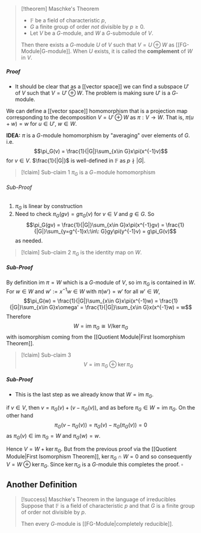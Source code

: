 
>[!theorem] Maschke's Theorem
> - $\mathbb{F}$ be a field of characteristic $p$,
> - $G$ a finite group of order *not* divisible by $p \geq 0$.  
> - Let $V$ be a $G$-module, and $W$ a $G$-submodule of $V$. 
> 
> Then there exists a $G$-module $U$ of $V$ such that $V = U \oplus W$ as [[FG-Module|G-module]]. 
> When $U$ exists, it is called the **complement** of $W$ in $V$.
##### Proof
- It should be clear that as a [[vector space]] we can find a subspace $U'$ of $V$ such that $V = U' \oplus W$. The problem is making sure $U'$ is a $G$-module.

We can define a [[vector space]] homomorphism that is a projection map corresponding to the decomposition $V = U' \oplus W$ as $\pi: V \to W$. That is, $\pi(u+w) = w$ for $u \in U'$, $w \in W$. 

**IDEA:** $\pi$ is a $G$-module homomorphism by "averaging" over elements of $G$. i.e.
$$\pi_G(v) = \frac{1}{|G|}\sum_{x\in G}x\pi(x^{-1}v)$$
for $v \in V$. $\frac{1}{|G|}$ is well-defined in $\mathbb{F}$ as $p \nmid |G|$.  

>[!claim] Sub-claim 1
>$\pi_G$ is a $G-$module homomorphism
###### Sub-Proof
1. $\pi_G$ is linear by construction
2. Need to check $\pi_G(gv) = g\pi_G(v)$ for $v \in V$ and $g \in G$. So
$$\pi_G(gv) = \frac{1}{|G|}\sum_{x\in G}x\pi(x^{-1}gv) = \frac{1}{|G|}\sum_{y=g^{-1}x\:\in\: G}gy\pi(y^{-1}v) = g\pi_G(v)$$
	as needed.

>[!claim] Sub-claim 2
>$\pi_G$ is the identity map on $W$.
##### Sub-Proof
By definition $\text{im }\pi = W$ which is a $G$-module of $V$, so $\text{im }\pi_G$ is contained in $W$. For $w\in W$ and $w' := x^{-1}w\in W$ with $\pi(w') = w'$ for all $w' \in W$,
$$\pi_G(w) = \frac{1}{|G|}\sum_{x\in G}x\pi(x^{-1}w) = \frac{1}{|G|}\sum_{x\in G}x\omega' = \frac{1}{|G|}\sum_{x\in G}x(x^{-1}w) = w$$
Therefore 
$$W = \text{im }\pi_G \cong V / \ker \pi_G$$
with isomorphism coming from the [[Quotient Module|First Isomorphism Theorem]].  

>[!claim] Sub-claim 3
>$$V = \text{im } \pi_G \oplus \ker \pi_G$$
##### Sub-Proof

- This is the last step as we already know that $W = \text{im }\pi_G$. 

if $v \in V$, then $v = \pi_G(v) + (v - \pi_G(v))$, and as before $\pi_G \in W= \text{im }\pi_G$. On the other hand
$$\pi_G(v - \pi_G(v)) = \pi_G(v) - \pi_G(\pi_G(v)) = 0$$
as $\pi_G(v) \in \text{im }\pi_G = W$ and $\pi_G(w) = w$. 

Hence $V = W + \ker \pi_G$. But from the previous proof via the [[Quotient Module|First Isomorphism Theorem]], $\ker \pi_G \cap W = 0$ and so consequently $V = W \oplus \ker \pi_G$. Since $\ker \pi_G$ is a $G$-module this completes the proof.   $\square$ 

## Another Definition

>[!success] Maschke's Theorem in the language of irreducibles
>Suppose that $\mathbb{F}$ is a field of characteristic $p$ and that $G$ is a finite group of order not divisible by $p$. 
>
>Then every $G$-module is [[FG-Module|completely reducible]].




